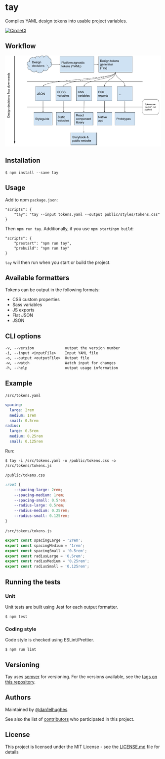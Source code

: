 # tay

Compiles YAML design tokens into usable project variables.

[![CircleCI](https://circleci.com/gh/dan1elhughes/tay.svg?style=svg)](https://circleci.com/gh/dan1elhughes/tay)

## Workflow

![Workflow](/assets/Design%20workflow.png)

## Installation

```
$ npm install --save tay
```

## Usage

Add to npm `package.json`:

```
"scripts": {
	"tay": "tay --input tokens.yaml --output public/styles/tokens.css"
}
```

Then `npm run tay`. Additionally, if you use `npm start`/`npm build`:

```
"scripts": {
	"prestart": "npm run tay",
	"prebuild": "npm run tay"
}
```

`tay` will then run when you start or build the project.

## Available formatters

Tokens can be output in the following formats:

- CSS custom properties
- Sass variables
- JS exports
- Flat JSON
- JSON

## CLI options

```
-v, --version              output the version number
-i, --input <inputFile>    Input YAML file
-o, --output <outputFile>  Output file
-w, --watch                Watch input for changes
-h, --help                 output usage information
```

## Example

`/src/tokens.yaml`

```yaml
spacing:
  large: 2rem
  medium: 1rem
  small: 0.5rem
radius:
  large: 0.5rem
  medium: 0.25rem
  small: 0.125rem
```

Run:

```shell
$ tay -i /src/tokens.yaml -o /public/tokens.css -o /src/tokens/tokens.js
```

`/public/tokens.css`

```css
:root {
	--spacing-large: 2rem;
	--spacing-medium: 1rem;
	--spacing-small: 0.5rem;
	--radius-large: 0.5rem;
	--radius-medium: 0.25rem;
	--radius-small: 0.125rem;
}
```

`/src/tokens/tokens.js`

```js
export const spacingLarge = '2rem';
export const spacingMedium = '1rem';
export const spacingSmall = '0.5rem';
export const radiusLarge = '0.5rem';
export const radiusMedium = '0.25rem';
export const radiusSmall = '0.125rem';
```

## Running the tests

### Unit

Unit tests are built using Jest for each output formatter.

```
$ npm test
```

### Coding style

Code style is checked using ESLint/Prettier.

```
$ npm run lint
```

## Versioning

Tay uses [semver](http://semver.org/) for versioning. For the versions available, see the [tags on this repository](https://github.com/dan1elhughes/tay/tags).

## Authors

Maintained by [@dan1elhughes](https://github.com/dan1elhughes).

See also the list of [contributors](https://github.com/dan1elhughes/tay/contributors) who participated in this project.

## License

This project is licensed under the MIT License - see the [LICENSE.md](LICENSE.md) file for details
